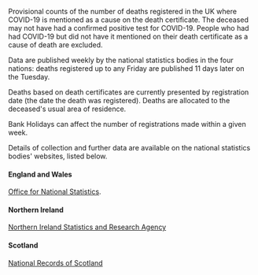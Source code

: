 ﻿Provisional counts of the number of deaths registered in the UK where COVID-19 is mentioned as a cause on the death certificate.  The deceased may not have had a confirmed positive test for COVID-19.  People who had had COVID-19 but did not have it mentioned on their death certificate as a cause of death are excluded.

Data are published weekly by the national statistics bodies in the four nations: deaths registered up to any Friday are published 11 days later on the Tuesday.

Deaths based on death certificates are currently presented by registration date (the date the death was registered). Deaths are allocated to the deceased's usual area of residence.

Bank Holidays can affect the number of registrations made within a given week.

Details of collection and further data are available on the national statistics bodies' websites, listed below.

#### England and Wales

[Office for National Statistics](https://www.ons.gov.uk/peoplepopulationandcommunity/healthandsocialcare/conditionsanddiseases/datalist?filter=datasets).

#### Northern Ireland

[Northern Ireland Statistics and Research Agency](https://www.nisra.gov.uk/statistics/ni-summary-statistics/coronavirus-covid-19-statistics)

#### Scotland

[National Records of Scotland](https://www.nrscotland.gov.uk/statistics-and-data/statistics/statistics-by-theme/vital-events/general-publications/weekly-and-monthly-data-on-births-and-deaths/deaths-involving-coronavirus-covid-19-in-scotland)
